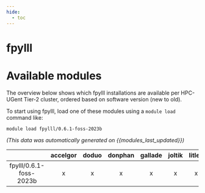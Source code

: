 ```yaml
---
hide:
  - toc
---
```


fpylll
======

# Available modules


The overview below shows which fpylll installations are available per HPC-UGent Tier-2 cluster, ordered based on software version (new to old).

To start using fpylll, load one of these modules using a `module load` command like:

```shell
module load fpylll/0.6.1-foss-2023b
```

*(This data was automatically generated on {{modules_last_updated}})*

| |accelgor|doduo|donphan|gallade|joltik|litleo|shinx|
| :---: | :---: | :---: | :---: | :---: | :---: | :---: | :---: |
|fpylll/0.6.1-foss-2023b|x|x|x|x|x|x|x|
